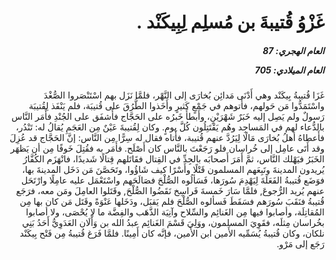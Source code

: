 <h1 dir="rtl">غَزْوُ قُتيبةَ بن مُسلِم لِبِيكَنْد .</h1>

<h5 dir="rtl">العام الهجري:  87

العام الميلادي: 705

</h5>

<p dir="rtl">غَزَا قُتيبةُ بِيكَنْد وهي أَدْنَى مَدائِن بُخارَى إلى النَّهْر، فلمَّا نَزَل بهم اسْتَنْصَروا الصُّغْدَ واسْتَمَدُّوا مَن حَولهم، فأَتوهم في جَمْعٍ كَثيرٍ وأَخَذوا الطُّرُقَ على قُتيبَة، فلم يَنْفَذ لِقُتيبَة رَسولٌ ولم يَصِل إليه خَبَرٌ شَهْرَيْنِ، وأَبطأَ خَبرُه على الحَجَّاج فأَشفَق على الجُنْدِ فأَمَر النَّاس بالدُّعاء لهم في المَساجِد وهُم يَقْتَتِلُون كُلَّ يومٍ. وكان لِقُتيبةَ عَيْنٌ مِن العَجَمِ يُقالُ له: تَنْدُر، فأَعطاهُ أهلُ بُخارَى مَالًا لِيَرُدَّ عنهم قُتيبة، فأَتاه فقال له سِرًّا مِن النَّاس: إنَّ الحَجَّاج قد عُزِلَ وقد أَتَى عامِل إلى خُراسان فلو رَجَعْتَ بالنَّاس كان أَصْلَح. فأَمَر به فقُتِلَ خَوفًا مِن أن يَظهَر الخَبَرُ فيَهْلك النَّاس، ثمَّ أَمَرَ أَصحابَه بالجِدِّ في القِتال فقَاتَلهم قِتالًا شَديدًا، فانْهَزَم الكُفَّارُ يُريدون المدينةَ وتَبِعَهم المسلمون قَتْلًا وأَسْرًا كيف شَاؤُوا، وتَحَصَّنَ مَن دَخَل المدينةَ بها، فوَضَع قُتيبةُ الفَعَلَةَ لِيَهْدِمَ سُورَها، فَسَألُوه الصُّلْحَ فصَالَحَهم واسْتَعْمَل عليه عامِلًا وارْتَحَل عنهم يُريد الرُّجوعَ, فلمَّا سَارَ خَمسةَ فَراسِخ نَقَضُوا الصُّلْحَ, وقَتَلوا العامِلَ ومَن معه، فرَجَع قُتيبةُ فنَقَبَ سُورَهم فسَقَطَ فَسألوه الصُّلْحَ فلم يَقبَل، ودَخَلها عَنْوَةً وقَتَل مَن كان بها مِن المُقاتِلَة، وأصابوا فيها مِن الغَنائِم والسِّلاح وآنِيَة الذَّهَب والفِضَّة ما لا يُحْصَى، ولا أصابوا بخُراسان مِثلَه، فقَوِيَ المسلمون، ووَلِيَ قَسْمَ الغَنائِم عبدُ الله بن وَأْلَان العَدَوِيُّ أَحَدُ بَنِي نلكان، وكان قُتيبةُ يُسَمِّيه الأَمين ابن الأَمين، فإنَّه كان أَمِينًا. فلمَّا فَرَغ قُتيبةُ مِن فَتْح بِيكَنْد رَجَع إلى مَرْو.</p></br>
